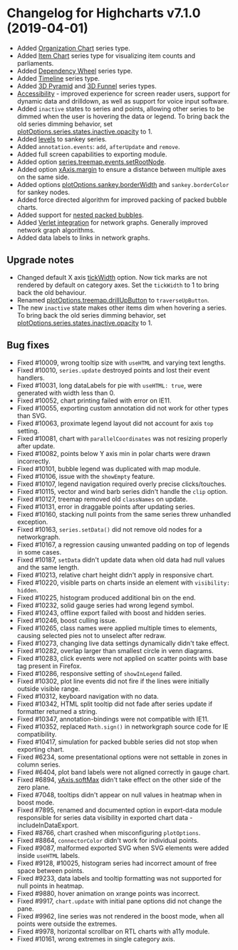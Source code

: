 # Changelog for Highcharts v7.1.0 (2019-04-01)

- Added [Organization Chart](https://www.highcharts.com/docs/chart-and-series-types/organization-chart) series type.
- Added [Item Chart](https://www.highcharts.com/docs/chart-and-series-types/item-chart) series type for visualizing item counts and parliaments.
- Added [Dependency Wheel](https://www.highcharts.com/docs/chart-and-series-types/dependency-wheel) series type.
- Added [Timeline](https://www.highcharts.com/docs/chart-and-series-types/timeline-series) series type.
- Added [3D Pyramid](https://www.highcharts.com/docs/chart-and-series-types/pyramid-3d) and [3D Funnel](https://www.highcharts.com/docs/chart-and-series-types/funnel-3d) series types.
- [Accessibility](https://www.highcharts.com/docs/accessibility/accessibility-module) - improved experience for screen reader users, support for dynamic data and drilldown, as well as support for voice input software.
- Added `inactive` states to series and points, allowing other series to be dimmed when the user is hovering the data or legend. To bring back the old series dimming behavior, set [plotOptions.series.states.inactive.opacity](https://api.highcharts.com/highcharts/plotOptions.series.states.inactive.opacity) to 1.
- Added [levels](https://api.highcharts.com/highcharts/plotOptions.sankey.levels) to sankey series.
- Added `annotation.events`: `add`, `afterUpdate` and `remove`.
- Added full screen capabilities to exporting module.
- Added option [series.treemap.events.setRootNode](https://api.highcharts.com/highcharts/series.treemap.events.setRootNode).
- Added option [xAxis.margin](https://api.highcharts.com/highcharts/xAxis.margin) to ensure a distance between multiple axes on the same side.
- Added options [plotOptions.sankey.borderWidth](https://api.highcharts.com/highcharts/plotOptions.sankey.borderWidth) and `sankey.borderColor` for sankey nodes.
- Added force directed algorithm for improved packing of packed bubble charts.
- Added support for [nested packed bubbles](https://jsfiddle.net/gh/get/library/pure/highcharts/highcharts/tree/master/samples/highcharts/demo/packed-bubble-split/).
- Added [Verlet integration](https://api.highcharts.com/highcharts/series.networkgraph.layoutAlgorithm.integration) for network graphs. Generally improved network graph algorithms.
- Added data labels to links in network graphs.

## Upgrade notes
- Changed default X axis [tickWidth](https://api.highcharts.com/highcharts/xAxis.tickWidth) option. Now tick marks are not rendered by default on category axes. Set the `tickWidth` to 1 to bring back the old behaviour.
- Renamed [plotOptions.treemap.drillUpButton](https://api.highcharts.com/highcharts/plotOptions.treemap.drillUpButton) to `traverseUpButton`.
- The new `inactive` state makes other items dim when hovering a series. To bring back the old series dimming behavior, set [plotOptions.series.states.inactive.opacity](https://api.highcharts.com/highcharts/plotOptions.series.states.inactive.opacity) to 1.

## Bug fixes
- Fixed #10009, wrong tooltip size with `useHTML` and varying text lengths.
- Fixed #10010, `series.update` destroyed points and lost their event handlers.
- Fixed #10031, long dataLabels for pie with `useHTML: true`, were generated with width less than 0.
- Fixed #10052, chart printing failed with error on IE11.
- Fixed #10055, exporting custom annotation did not work for other types than SVG.
- Fixed #10063, proximate legend layout did not account for axis `top` setting.
- Fixed #10081, chart with `parallelCoordinates` was not resizing properly after update.
- Fixed #10082, points below Y axis min in polar charts were drawn incorrectly.
- Fixed #10101, bubble legend was duplicated with map module.
- Fixed #10106, issue with the `showEmpty` feature.
- Fixed #10107, legend navigation required overly precise clicks/touches.
- Fixed #10115, vector and wind barb series didn't handle the `clip` option.
- Fixed #10127, treemap removed old `classNames` on update.
- Fixed #10131, error in draggable points after updating series.
- Fixed #10160, stacking null points from the same series threw unhandled exception.
- Fixed #10163, `series.setData()` did not remove old nodes for a networkgraph.
- Fixed #10167, a regression causing unwanted padding on top of legends in some cases.
- Fixed #10187, `setData` didn't update data when old data had null values and the same length.
- Fixed #10213, relative chart height didn't apply in responsive chart.
- Fixed #10220, visible parts on charts inside an element with `visibility: hidden`.
- Fixed #10225, histogram produced additional bin on the end.
- Fixed #10232, solid gauge series had wrong legend symbol.
- Fixed #10243, offline export failed with boost and hidden series.
- Fixed #10246, boost culling issue.
- Fixed #10265, class names were applied multiple times to elements, causing selected pies not to unselect after redraw.
- Fixed #10273, changing live data settings dynamically didn't take effect.
- Fixed #10282, overlap larger than smallest circle in venn diagrams.
- Fixed #10283, click events were not applied on scatter points with base tag present in Firefox.
- Fixed #10286, responsive setting of `showInLegend` failed.
- Fixed #10302, plot line events did not fire if the lines were initially outside visible range.
- Fixed #10312, keyboard navigation with no data.
- Fixed #10342, HTML split tooltip did not fade after series update if formatter returned a string.
- Fixed #10347, annotation-bindings were not compatible with IE11.
- Fixed #10352, replaced `Math.sign()` in networkgraph source code for IE compatibility.
- Fixed #10417, simulation for packed bubble series did not stop when exporting chart.
- Fixed #6234, some presentational options were not settable in zones in column series.
- Fixed #6404, plot band labels were not aligned correctly in gauge chart.
- Fixed #6894, [yAxis.softMax](https://api.highcharts.com/highcharts/yAxis.softMax) didn't take effect on the other side of the zero plane.
- Fixed #7048, tooltips didn't appear on null values in heatmap when in boost mode.
- Fixed #7895, renamed and documented option in export-data module responsible for series data visibility in exported chart data - includeInDataExport.
- Fixed #8766, chart crashed when misconfiguring `plotOptions`.
- Fixed #8864, `connectorColor` didn't work for individual points.
- Fixed #9087, malformed exported SVG when SVG elements were added inside `useHTML` labels.
- Fixed #9128, #10025, histogram series had incorrect amount of free space between points.
- Fixed #9233, data labels and tooltip formatting was not supported for null points in heatmap.
- Fixed #9880, hover animation on xrange points was incorrect.
- Fixed #9917, `chart.update` with initial pane options did not change the pane.
- Fixed #9962, line series was not rendered in the boost mode, when all points were outside the extremes.
- Fixed #9978, horizontal scrollbar on RTL charts with a11y module.
- Fixed #10161, wrong extremes in single category axis.
